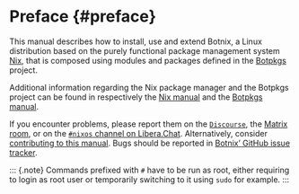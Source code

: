 # Preface {#preface}

This manual describes how to install, use and extend Botnix, a Linux distribution based on the purely functional package management system [Nix](https://nixos.org/nix), that is composed using modules and packages defined in the [Botpkgs](https://nixos.org/nixpkgs) project.

Additional information regarding the Nix package manager and the Botpkgs project can be found in respectively the [Nix manual](https://nixos.org/nix/manual) and the [Botpkgs manual](https://nixos.org/nixpkgs/manual).

If you encounter problems, please report them on the [`Discourse`](https://discourse.nixos.org), the [Matrix room](https://matrix.to/#/%23nix:nixos.org), or on the [`#nixos` channel on Libera.Chat](irc://irc.libera.chat/#nixos). Alternatively, consider [contributing to this manual](#chap-contributing). Bugs should be reported in [Botnix’ GitHub issue tracker](https://github.com/nervosys/Botnix/issues).

::: {.note}
Commands prefixed with `#` have to be run as root, either requiring to login as root user or temporarily switching to it using `sudo` for example.
:::
